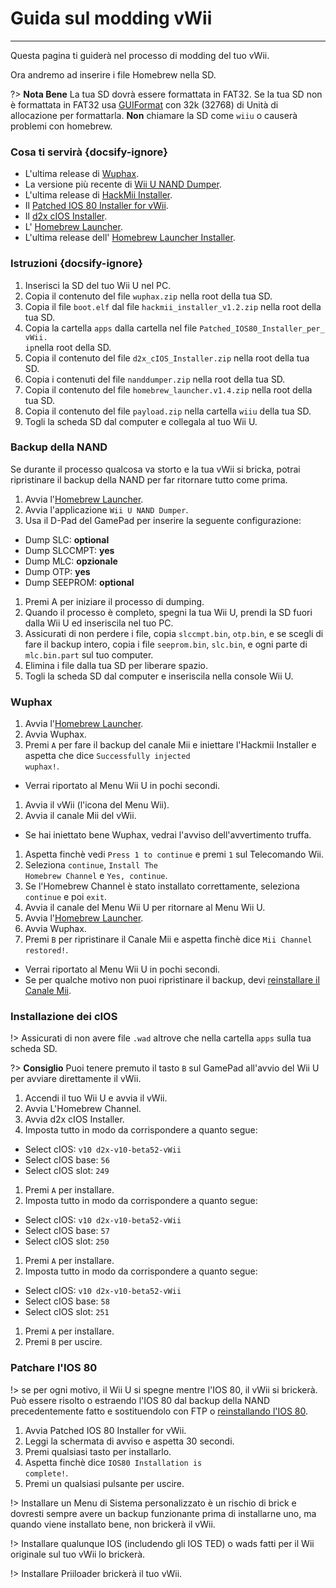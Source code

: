 # Guida sul modding vWii
---
Questa pagina ti guiderà nel processo di modding del tuo vWii.

Ora andremo ad inserire i file Homebrew nella SD.

?> **Nota Bene** La tua SD dovrà essere formattata in FAT32. Se la tua SD non è formattata in FAT32 usa [GUIFormat](http://ridgecrop.co.uk/index.htm?guiformat.htm) con 32k (32768) di Unità di allocazione per formattarla. **Non** chiamare la SD come `wiiu` o causerà problemi con homebrew.

### Cosa ti servirà {docsify-ignore}

- L'ultima release di [Wuphax](https://wiiubru.com/appstore/zips/wuphax.zip).
- La versione più recente di [Wii U NAND Dumper](https://github.com/koolkdev/wiiu-nanddumper/releases/latest).
- L'ultima release di [HackMii Installer](https://bootmii.org/download/).
- Il <a href="docs/files/Patched_IOS80_Installer_for_vWii.zip" download>Patched IOS 80 Installer for vWii</a>.
- Il <a href ="docs/files/d2x_cIOS_Installer.zip" download>d2x cIOS Installer</a>.
- L' [Homebrew Launcher](https://github.com/dimok789/homebrew_launcher/releases/download/1.4/homebrew_launcher.v1.4.zip).
- L'ultima release dell' [Homebrew Launcher Installer](https://github.com/wiiu-env/homebrew_launcher_installer/releases/download/v1.4/payload.zip).

### Istruzioni {docsify-ignore}

1. Inserisci la SD del tuo Wii U nel PC.
1. Copia il contenuto del file `wuphax.zip` nella root della tua SD.
1. Copia il file `boot.elf` dal file <code>hackmii_<wbr>installer_<wbr>v1.2<wbr>.zip</code> nella root della tua SD.
1. Copia la cartella `apps` dalla cartella nel file <code>Patched_<wbr>IOS80_<wbr>Installer_<wbr>per_<wbr>vWii<wbr>. ip</code>nella root della SD.
1. Copia il contenuto del file <code>d2x_<wbr>cIOS_<wbr>Installer<wbr>.zip</code> nella root della tua SD.
1. Copia i contenuti del file `nanddumper.zip` nella root della tua SD.
1. Copia il contenuto del file <code>homebrew_<wbr>launcher.<wbr>v1.4.zip</code> nella root della tua SD.
1. Copia il contenuto del file `payload.zip` nella cartella `wiiu` della tua SD.
1. Togli la scheda SD dal computer e collegala al tuo Wii U.

### Backup della NAND

Se durante il processo qualcosa va storto e la tua vWii si bricka, potrai ripristinare il backup della NAND per far ritornare tutto come prima.

1. Avvia l'[Homebrew Launcher](vwii/browser-exploit).
1. Avvia l'applicazione `Wii U NAND Dumper`.
1. Usa il D-Pad del GamePad per inserire la seguente configurazione:
 - Dump SLC: **optional**
 - Dump SLCCMPT: **yes**
 - Dump MLC: **opzionale**
 - Dump OTP: **yes**
 - Dump SEEPROM: **optional**
1. Premi A per iniziare il processo di dumping.
1. Quando il processo è completo, spegni la tua Wii U, prendi la SD fuori dalla Wii U ed inseriscila nel tuo PC.
1. Assicurati di non perdere i file, copia `slccmpt.bin`, `otp.bin`, e se scegli di fare il backup intero, copia i file `seeprom.bin`, `slc.bin`, e ogni parte di `mlc.bin.part` sul tuo computer.
1. Elimina i file dalla tua SD per liberare spazio.
1. Togli la scheda SD dal computer e inseriscila nella console Wii U.

### Wuphax

1. Avvia l'[Homebrew Launcher](vwii/browser-exploit).
1. Avvia Wuphax.
1. Premi `A` per fare il backup del canale Mii e iniettare l'Hackmii Installer e aspetta che dice <code>Successfully <wbr>injected <wbr>wuphax!</code>.
 - Verrai riportato al Menu Wii U in pochi secondi.
1. Avvia il vWii (l'icona del Menu Wii).
1. Avvia il canale Mii del vWii.
 - Se hai iniettato bene Wuphax, vedrai l'avviso dell'avvertimento truffa.
1. Aspetta finchè vedi `Press 1 to continue` e premi `1` sul Telecomando Wii.
1. Seleziona `continue`, <code>Install <wbr>The <wbr>Homebrew <wbr>Channel</code> e `Yes, continue`.
1. Se l'Homebrew Channel è stato installato correttamente, seleziona `continue` e poi `exit`.
1. Avvia il canale del Menu Wii U per ritornare al Menu Wii U.
1. Avvia l'[Homebrew Launcher](vwii/browser-exploit).
1. Avvia Wuphax.
1. Premi `B` per ripristinare il Canale Mii e aspetta finchè dice <code>Mii <wbr>Channel <wbr>restored!</code>.
 - Verrai riportato al Menu Wii U in pochi secondi.
 - Se per qualche motivo non puoi ripristinare il backup, devi [reinstallare il Canale Mii](recover-vwii-ioses-channels).

### Installazione dei cIOS

!> Assicurati di non avere file `.wad` altrove che nella cartella `apps` sulla tua scheda SD.

?> **Consiglio** Puoi tenere premuto il tasto `B` sul GamePad all'avvio del Wii U per avviare direttamente il vWii.

1. Accendi il tuo Wii U e avvia il vWii.
1. Avvia L'Homebrew Channel.
1. Avvia d2x cIOS Installer.
1. Imposta tutto in modo da corrispondere a quanto segue:
 - Select cIOS: `v10 d2x-v10-beta52-vWii`
 - Select cIOS base: `56`
 - Select cIOS slot: `249`
1. Premi `A` per installare.
1. Imposta tutto in modo da corrispondere a quanto segue:
 - Select cIOS: `v10 d2x-v10-beta52-vWii`
 - Select cIOS base: `57`
 - Select cIOS slot: `250`
1. Premi `A` per installare.
1. Imposta tutto in modo da corrispondere a quanto segue:
 - Select cIOS: `v10 d2x-v10-beta52-vWii`
 - Select cIOS base: `58`
 - Select cIOS slot: `251`
1. Premi `A` per installare.
1. Premi `B` per uscire.

### Patchare l'IOS 80

!> se per ogni motivo, il Wii U si spegne mentre l'IOS 80, il vWii si brickerà. Può essere risolto o estraendo l'IOS 80 dal backup della NAND precedentemente fatto e sostituendolo con FTP o [reinstallando l'IOS 80](recover-vwii-ioses-channels).

1. Avvia Patched IOS 80 Installer for vWii.
1. Leggi la schermata di avviso e aspetta 30 secondi.
1. Premi qualsiasi tasto per installarlo.
1. Aspetta finchè dice <code>IOS80 <wbr>Installation <wbr>is <wbr>complete!</code>.
1. Premi un qualsiasi pulsante per uscire.

!> Installare un Menu di Sistema personalizzato è un rischio di brick e dovresti sempre avere un backup funzionante prima di installarne uno, ma quando viene installato bene, non brickerà il vWii.

!> Installare qualunque IOS (includendo gli IOS TED) o wads fatti per il Wii originale sul tuo vWii lo brickerà.

!> Installare Priiloader brickerà il tuo vWii.

